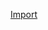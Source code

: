 [Import](karabiner://karabiner/assets/complex_modifications/import?url=https://raw.githubusercontent.com/lxohi/toolbox/master/karabiner_elements/capslock_layout.json)
